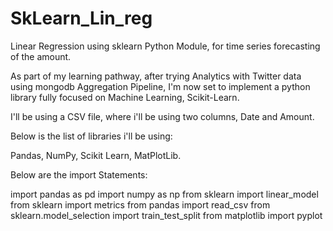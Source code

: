 # SkLearn_Lin_reg
Linear Regression using sklearn Python Module, for time series forecasting of the amount.

As part of my learning pathway, after trying Analytics with Twitter data using mongodb Aggregation Pipeline, I'm now set to implement a python library fully focused on Machine Learning, Scikit-Learn.

I'll be using a CSV file, where i'll be using two columns, Date and Amount.

Below is the list of libraries i'll be using:

Pandas,
NumPy,
Scikit Learn,
MatPlotLib.

Below are the import Statements:

import pandas as pd
import numpy as np
from sklearn import linear_model
from sklearn import metrics
from pandas import read_csv
from sklearn.model_selection import train_test_split
from matplotlib import pyplot

